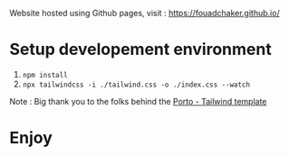 Website hosted using Github pages, visit : https://fouadchaker.github.io/

# Setup developement environment

1. `npm install`
2. `npx tailwindcss -i ./tailwind.css -o ./index.css --watch`

Note : Big thank you to the folks behind the [Porto - Tailwind template](https://boxmodel.dev/templates/porto/html/preview)

# Enjoy
